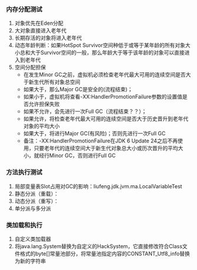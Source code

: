 ### 内存分配测试
1. 对象优先在Eden分配
2. 大对象直接进入老年代
3. 长期存活的对象将进入老年代
4. 动态年龄判断：如果HotSpot Survivor空间种低于或等于某年龄的所有对象大小总和大于Survivor空间的一般，那么年龄大于等于该年龄的对象可以直接进入到老年代
5. 空间分配担保
    - 在发生Minor GC之前，虚拟机必须检查老年代最大可用的连续空间是否大于新生代所有对象总空间
    - 如果大于，那么Major GC是安全的(流程结束)；
    - 如果小于，虚拟机将查看-XX:HandlerPromotionFailure参数的设置值是否允许担保失败
    - 如果不允许，会先进行一次Full GC（流程结束？？）；
    - 如果允许，将检查老年代最大可用的连续空间是否大于历史晋升到老年代对象的平均大小
    - 如果大于，将进行Major GC(有风险)；否则先进行一次Full GC
    - 备注：-XX:HandlerPromotionFailure在JDK 6 Update 24之后不再使用，只要老年代的连续空间大于新生代对象总大小或历次晋升的平均大小，就经行Minor GC，否则进行Full GC


### 方法执行测试
1. 局部变量表Slot占用对GC的影响：liufeng.jdk.jvm.ma.LocalVariableTest
2. 静态分派（重载）：
3. 动态分派（重写）：
4. 单分派与多分派

### 类加载和执行
1. 自定义类加载器
2. 将java.lang.System替换为自定义的HackSystem，它直接修改符合Class文件格式的byte[]常量池部分，将常量池指定内容的CONSTANT_Utf8_info替换为新的字符串